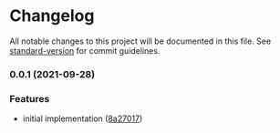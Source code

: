 # Changelog

All notable changes to this project will be documented in this file. See [standard-version](https://github.com/conventional-changelog/standard-version) for commit guidelines.

### 0.0.1 (2021-09-28)


### Features

* initial implementation ([8a27017](https://github.com/bassochette/solo-dungeon-timer/commit/8a2701701fc5e86d98b1dd2f7279b96527bdba3a))
